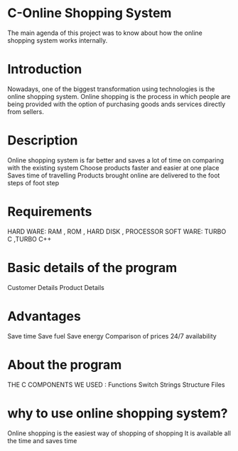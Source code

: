 # C-Online Shopping System
The main agenda of this project was to know about how the online shopping system works internally.

# Introduction
Nowadays, one of the biggest transformation using technologies is the online shopping system. 
Online shopping is the process in which people are being provided with the option of purchasing goods ands services directly from      sellers.

# Description
   Online shopping system is far better and saves a lot of time on comparing with the existing system 
   Choose products faster and easier at one place 
   Saves time of travelling 
   Products brought online are delivered to the foot steps of foot step

# Requirements
HARD WARE:
        RAM , ROM , HARD DISK , PROCESSOR
SOFT WARE:
       TURBO C ,TURBO C++

# Basic details of the program 
  Customer Details 
  Product Details

# Advantages
Save time
Save fuel
Save energy
Comparison of prices
24/7 availability

# About the program
THE C COMPONENTS WE USED :
     Functions
     Switch 
     Strings 
     Structure 
     Files 
     
# why to use online shopping system?
Online shopping is the easiest way of shopping of  shopping 
It is available all the time and saves time

